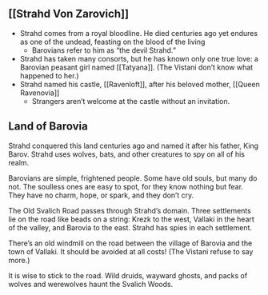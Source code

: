 ## [[Strahd Von Zarovich]]
- Strahd comes from a royal bloodline. He died centuries ago yet endures as one of the undead, feasting on the blood of the living
	- Barovians refer to him as “the devil Strahd.”
- Strahd has taken many consorts, but he has known only one true love: a Barovian peasant girl named [[Tatyana]]. (The Vistani don’t know what happened to her.)
- Strahd named his castle, [[Ravenloft]], after his beloved mother, [[Queen Ravenovia]]
	- Strangers aren’t welcome at the castle without an invitation.

## Land of Barovia
Strahd conquered this land centuries ago and named it after his father, King Barov. Strahd uses wolves, bats, and other creatures to spy on all of his realm.

Barovians are simple, frightened people. Some have old souls, but many do not. The soulless ones are easy to spot, for they know nothing but fear. They have no charm, hope, or spark, and they don’t cry.

The Old Svalich Road passes through Strahd’s domain. Three settlements lie on the road like beads on a string: Krezk to the west, Vallaki in the heart of the valley, and Barovia to the east. Strahd has spies in each settlement.

There’s an old windmill on the road between the village of Barovia and the town of Vallaki. It should be avoided at all costs! (The Vistani refuse to say more.)

It is wise to stick to the road. Wild druids, wayward ghosts, and packs of wolves and werewolves haunt the Svalich Woods.